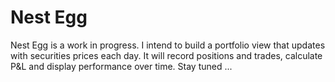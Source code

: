 # Nest Egg

Nest Egg is a work in progress.
I intend to build a portfolio view that updates with securities prices each day.
It will record positions and trades, calculate P&L and display performance over time.
Stay tuned ...
